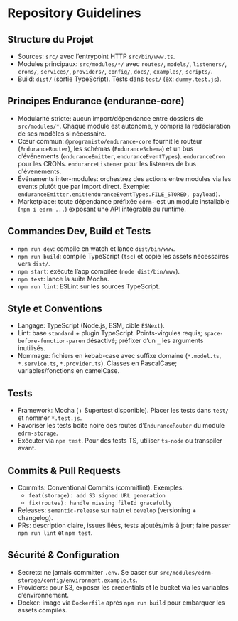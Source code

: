 # Repository Guidelines

## Structure du Projet
- Sources: `src/` avec l’entrypoint HTTP `src/bin/www.ts`.
- Modules principaux: `src/modules/*/` avec `routes/`, `models/`, `listeners/`, `crons/`, `services/`, `providers/`, `config/`, `docs/`, `examples/`, `scripts/`.
- Build: `dist/` (sortie TypeScript). Tests dans `test/` (ex: `dummy.test.js`).

## Principes Endurance (endurance-core)
- Modularité stricte: aucun import/dépendance entre dossiers de `src/modules/*`. Chaque module est autonome, y compris la redéclaration de ses modèles si nécessaire.
- Cœur commun: `@programisto/endurance-core` fournit le routeur (`EnduranceRouter`), les schémas (`EnduranceSchema`) et un bus d’événements (`enduranceEmitter`, `enduranceEventTypes`). `enduranceCron` pour les CRONs. `enduranceListener` pour les listeners de bus d'évenements.
- Événements inter-modules: orchestrez des actions entre modules via les events plutôt que par import direct.
  Exemple: `enduranceEmitter.emit(enduranceEventTypes.FILE_STORED, payload)`.
- Marketplace: toute dépendance préfixée `edrm-` est un module installable (`npm i edrm-...`) exposant une API intégrable au runtime.

## Commandes Dev, Build et Tests
- `npm run dev`: compile en watch et lance `dist/bin/www`.
- `npm run build`: compile TypeScript (`tsc`) et copie les assets nécessaires vers `dist/`.
- `npm start`: exécute l’app compilée (`node dist/bin/www`).
- `npm test`: lance la suite Mocha.
- `npm run lint`: ESLint sur les sources TypeScript.

## Style et Conventions
- Langage: TypeScript (Node.js, ESM, cible `ESNext`).
- Lint: base `standard` + plugin TypeScript. Points-virgules requis; `space-before-function-paren` désactivé; préfixer d’un `_` les arguments inutilisés.
- Nommage: fichiers en kebab-case avec suffixe domaine (`*.model.ts`, `*.service.ts`, `*.provider.ts`). Classes en PascalCase; variables/fonctions en camelCase.

## Tests
- Framework: Mocha (+ Supertest disponible). Placer les tests dans `test/` et nommer `*.test.js`.
- Favoriser les tests boîte noire des routes d’`EnduranceRouter` du module `edrm-storage`.
- Exécuter via `npm test`. Pour des tests TS, utiliser `ts-node` ou transpiler avant.

## Commits & Pull Requests
- Commits: Conventional Commits (commitlint). Exemples:
  - `feat(storage): add S3 signed URL generation`
  - `fix(routes): handle missing fileId gracefully`
- Releases: `semantic-release` sur `main` et `develop` (versioning + changelog).
- PRs: description claire, issues liées, tests ajoutés/mis à jour; faire passer `npm run lint` et `npm test`.

## Sécurité & Configuration
- Secrets: ne jamais committer `.env`. Se baser sur `src/modules/edrm-storage/config/environment.example.ts`.
- Providers: pour S3, exposer les credentials et le bucket via les variables d’environnement.
- Docker: image via `Dockerfile` après `npm run build` pour embarquer les assets compilés.
